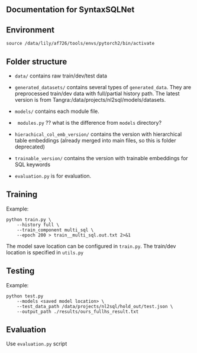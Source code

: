 ## Documentation for SyntaxSQLNet


## Environment
``source /data/lily/af726/tools/envs/pytorch2/bin/activate``

## Folder structure
- ``data/`` contains raw train/dev/test data
- ``generated_datasets/`` contains several types of ``generated_data``. They are preprocessed train/dev data with full/partial history path. The latest version is from Tangra:/data/projects/nl2sql/models/datasets.
- ``models/`` contains each module file.
- `` modules.py`` ?? what is the difference from ``models`` directory?

- ``hierachical_col_emb_version/`` contains the version with hierarchical table embeddings (already merged into main files, so this is folder deprecated)
- ``trainable_version/`` contains the version with trainable embeddings for SQL keywords

- ``evaluation.py`` is for evaluation.


## Training
Example:
```
python train.py \
    --history full \
    --train_component multi_sql \
    --epoch 200 > train__multi_sql.out.txt 2>&1
```
The model save location can be configured in ``train.py``.
The train/dev location is specified in ``utils.py``


## Testing
Example:
```
python test.py
    --models <saved model location> \
    --test_data_path /data/projects/nl2sql/hold_out/test.json \
    --output_path ./results/ours_fullhs_result.txt
```

## Evaluation
Use ``evaluation.py`` script
